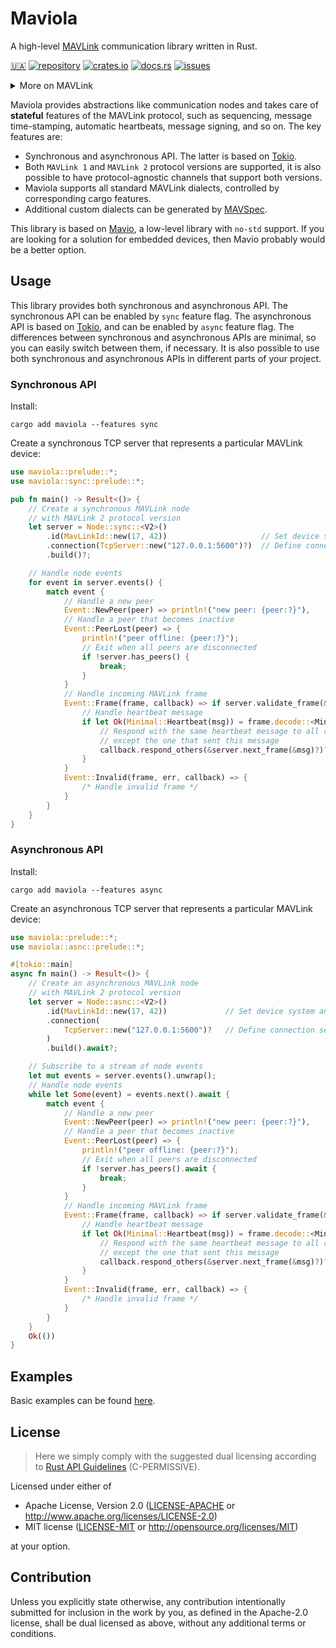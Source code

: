 Maviola
=======

A high-level [MAVLink](https://mavlink.io/en/) communication library written in Rust.

[🇺🇦](https://mavka.gitlab.io/home/a_note_on_the_war_in_ukraine/)
[![`repository`](https://img.shields.io/gitlab/pipeline-status/mavka/libs/maviola.svg?branch=main&label=repository)](https://gitlab.com/mavka/libs/maviola)
[![`crates.io`](https://img.shields.io/crates/v/maviola.svg)](https://crates.io/crates/maviola)
[![`docs.rs`](https://img.shields.io/docsrs/maviola.svg?label=docs.rs)](https://docs.rs/maviola/latest/maviola/)
[![`issues`](https://img.shields.io/gitlab/issues/open/mavka/libs/maviola.svg)](https://gitlab.com/mavka/libs/maviola/-/issues/)

<details>
<summary>
More on MAVLink
</summary>

MAVLink is a lightweight open protocol for communicating between drones, onboard components and ground control stations.
It is used by such autopilots like [PX4](https://px4.io) or [ArduPilot](https://ardupilot.org/#). MAVLink has simple and
compact serialization model. The basic abstraction is `message` which can be sent through a link (UDP, TCP, UNIX
socket, UART, whatever) and deserialized into a struct with fields of primitive types or arrays of primitive types.
Such fields can be additionally restricted by `enum` variants, annotated with metadata like units of measurements,
default or invalid values.

There are several MAVLink dialects. Official dialect definitions are
[XML files](https://mavlink.io/en/guide/xml_schema.html) that can be found in the MAVlink
[repository](https://github.com/mavlink/mavlink/tree/master/message_definitions/v1.0). Based on `message` abstractions,
MAVLink defines so-called [`microservices`](https://mavlink.io/en/services/) that specify how clients should respond on
a particular message under certain conditions or how they should initiate a particular action.
</details>

Maviola provides abstractions like communication nodes and takes care of **stateful** features of the MAVLink protocol,
such as sequencing, message time-stamping, automatic heartbeats, message signing, and so on. The key features are:

* Synchronous and asynchronous API. The latter is based on [Tokio](https://tokio.rs/).
* Both `MAVLink 1` and `MAVLink 2` protocol versions are supported, it is also possible to have protocol-agnostic
  channels that support both versions.
* Maviola supports all standard MAVLink dialects, controlled by corresponding cargo features.
* Additional custom dialects can be generated by [MAVSpec](https://gitlab.com/mavka/libs/mavspec).

This library is based on [Mavio](https://gitlab.com/mavka/libs/mavio), a low-level library with `no-std` support. If you
are looking for a solution for embedded devices, then Mavio probably would be a better option.

Usage
-----

This library provides both synchronous and asynchronous API. The synchronous API can be enabled by `sync` feature flag.
The asynchronous API is based on [Tokio](https://tokio.rs/), and can be enabled by `async` feature flag. The differences
between synchronous and asynchronous APIs are minimal, so you can easily switch between them, if necessary. It is also
possible to use both synchronous and asynchronous APIs in different parts of your project.

### Synchronous API

Install:

```shell
cargo add maviola --features sync
```

Create a synchronous TCP server that represents a particular MAVLink device:

```rust
use maviola::prelude::*;
use maviola::sync::prelude::*;

pub fn main() -> Result<()> {
    // Create a synchronous MAVLink node 
    // with MAVLink 2 protocol version
    let server = Node::sync::<V2>()
        .id(MavLinkId::new(17, 42))                     // Set device system and component IDs
        .connection(TcpServer::new("127.0.0.1:5600")?)  // Define connection settings
        .build()?;

    // Handle node events
    for event in server.events() {
        match event {
            // Handle a new peer
            Event::NewPeer(peer) => println!("new peer: {peer:?}"),
            // Handle a peer that becomes inactive
            Event::PeerLost(peer) => {
                println!("peer offline: {peer:?}");
                // Exit when all peers are disconnected
                if !server.has_peers() {
                    break;
                }
            }
            // Handle incoming MAVLink frame
            Event::Frame(frame, callback) => if server.validate_frame(&frame).is_ok() {
                // Handle heartbeat message
                if let Ok(Minimal::Heartbeat(msg)) = frame.decode::<Minimal>() {
                    // Respond with the same heartbeat message to all clients,
                    // except the one that sent this message
                    callback.respond_others(&server.next_frame(&msg)?)?;
                }
            }
            Event::Invalid(frame, err, callback) => {
                /* Handle invalid frame */
            }
        }
    }
}
```

### Asynchronous API

Install:

```shell
cargo add maviola --features async
```

Create an asynchronous TCP server that represents a particular MAVLink device:

```rust
use maviola::prelude::*;
use maviola::asnc::prelude::*;

#[tokio::main]
async fn main() -> Result<()> {
    // Create an asynchronous MAVLink node
    // with MAVLink 2 protocol version
    let server = Node::asnc::<V2>()
        .id(MavLinkId::new(17, 42))             // Set device system and component IDs
        .connection(
            TcpServer::new("127.0.0.1:5600")?   // Define connection settings
        )
        .build().await?;

    // Subscribe to a stream of node events
    let mut events = server.events().unwrap();
    // Handle node events
    while let Some(event) = events.next().await {
        match event {
            // Handle a new peer
            Event::NewPeer(peer) => println!("new peer: {peer:?}"),
            // Handle a peer that becomes inactive
            Event::PeerLost(peer) => {
                println!("peer offline: {peer:?}");
                // Exit when all peers are disconnected
                if !server.has_peers().await {
                    break;
                }
            }
            // Handle incoming MAVLink frame
            Event::Frame(frame, callback) => if server.validate_frame(&frame).is_ok() {
                // Handle heartbeat message
                if let Ok(Minimal::Heartbeat(msg)) = frame.decode::<Minimal>() {
                    // Respond with the same heartbeat message to all clients,
                    // except the one that sent this message
                    callback.respond_others(&server.next_frame(&msg)?)?;
                }
            }
            Event::Invalid(frame, err, callback) => {
                /* Handle invalid frame */
            }
        }
    }
    Ok(())
}
```

Examples
--------

Basic examples can be found [here](maviola/examples).

License
-------

> Here we simply comply with the suggested dual licensing according to
> [Rust API Guidelines](https://rust-lang.github.io/api-guidelines/about.html) (C-PERMISSIVE).

Licensed under either of

* Apache License, Version 2.0
  ([LICENSE-APACHE](LICENSE-APACHE) or http://www.apache.org/licenses/LICENSE-2.0)
* MIT license
  ([LICENSE-MIT](LICENSE-MIT) or http://opensource.org/licenses/MIT)

at your option.

Contribution
------------

Unless you explicitly state otherwise, any contribution intentionally submitted
for inclusion in the work by you, as defined in the Apache-2.0 license, shall be
dual licensed as above, without any additional terms or conditions.
